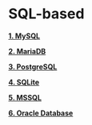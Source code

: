 # SQL-based

**[1. MySQL](https://github.com/Phungvanquang/Website/blob/main/Database/SQL-based/1.%20MySQL.md)**

**[2. MariaDB](https://github.com/Phungvanquang/Website/blob/main/Database/SQL-based/2.%20MariaDB.md)**

**[3. PostgreSQL](https://github.com/Phungvanquang/Website/blob/main/Database/SQL-based/3.%20PostgreSQL.md)**

**[4. SQLite](https://github.com/Phungvanquang/Website/blob/main/Database/SQL-based/4.%20SQLite.md)**

**[5. MSSQL]()**

**[6. Oracle Database](https://github.com/Phungvanquang/Website/blob/main/Database/SQL-based/6.%20Oracle%20Database.md)**
